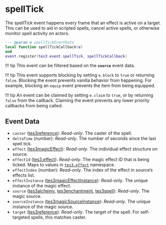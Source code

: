 # spellTick
<div class="search_terms" style="display: none">spelltick</div>

<!---
	This file is autogenerated. Do not edit this file manually. Your changes will be ignored.
	More information: https://github.com/MWSE/MWSE/tree/master/docs
-->

The spellTick event happens every frame that an effect is active on a target. This can be used to aid in scripted spells, cancel active spells, or otherwise monitor spell activity on actors.

```lua
--- @param e spellTickEventData
local function spellTickCallback(e)
end
event.register(tes3.event.spellTick, spellTickCallback)
```

!!! tip
	This event can be filtered based on the **`source`** event data.

!!! tip
	This event supports blocking by setting `e.block` to `true` or returning `false`. Blocking the event prevents vanilla behavior from happening. For example, blocking an `equip` event prevents the item from being equipped.

!!! tip
	An event can be claimed by setting `e.claim` to `true`, or by returning `false` from the callback. Claiming the event prevents any lower priority callbacks from being called.

## Event Data

* `caster` ([tes3reference](../types/tes3reference.md)): *Read-only*. The caster of the spell.
* `deltaTime` (number): *Read-only*. The number of seconds since the last spell tick.
* `effect` ([tes3magicEffect](../types/tes3magicEffect.md)): *Read-only*. The individual effect structure on source.
* `effectId` ([tes3.effect](../references/magic-effects.md)): *Read-only*. The magic effect ID that is being ticked. Maps to values in [`tes3.effect`](https://mwse.github.io/MWSE/references/magic-effects/) namespace.
* `effectIndex` (number): *Read-only*. The index of the effect in source’s effects list.
* `effectInstance` ([tes3magicEffectInstance](../types/tes3magicEffectInstance.md)): *Read-only*. The unique instance of the magic effect.
* `source` ([tes3alchemy](../types/tes3alchemy.md), [tes3enchantment](../types/tes3enchantment.md), [tes3spell](../types/tes3spell.md)): *Read-only*. The magic source.
* `sourceInstance` ([tes3magicSourceInstance](../types/tes3magicSourceInstance.md)): *Read-only*. The unique instance of the magic source.
* `target` ([tes3reference](../types/tes3reference.md)): *Read-only*. The target of the spell. For self-targeted spells, this matches caster.

